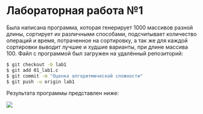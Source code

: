 # Лабораторная работа №1

Была написана программа, которая генерирует 1000 массивов разной длины, сортирует их различными способами, подсчитывает количество операций и время, потраченное на сортировку, а так же для каждой сортировки выводит лучшие и худшие варианты, при длине массива 100.
Файл с программой был загружен на удалённый репозиторий:
```sh
$ git checkout -b lab1
$ git add 01_lab1.c
$ git commit -m "Оценка алгоритмической сложности"
$ git push -u origin lab1
```
Результата программы представлен ниже:

![](https://d.radikal.ru/d29/1905/42/a9ea31f4777a.jpg)
